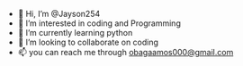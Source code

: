 - 👋 Hi, I’m @Jayson254
- 👀 I’m interested in coding and Programming 
- 🌱 I’m currently learning python 
- 💞️ I’m looking to collaborate on coding
- 📫 you can reach me through obagaamos000@gmail.com

<!---
Jayson254/Jayson254 is a ✨ special ✨ repository because its `README.md` (this file) appears on your GitHub profile.
You can click the Preview link to take a look at your changes.
--->
